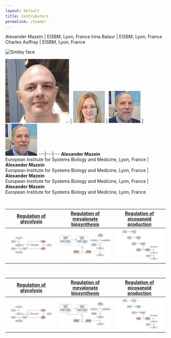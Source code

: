```yaml
---
layout: default
title: Contrubutors
permalink: /team2/
---
```


Alexander Mazein | EISBM, Lyon, France
Irina Balaur | EISBM, Lyon, France
Charles Auffray | EISBM, Lyon, France

<img src="smiley.gif" alt="Smiley face" height="42" width="42">



<a href="/glycolysis/"><img src="/images/team/AlexanderMazein.jpg" width="200"/></a> | <a href="/mevalonate/"><img src="/images/team/IrinaBalaur.jpg"/></a> | <a href="/eicosanoids/"><img src="/images/team/CharlesAuffray.jpg"/></a> | <a href="/eicosanoids/"><img src="/images/team/CharlesAuffray.jpg"/></a>
---|---|---
<strong>Alexander Mazein</strong><br />European Institute for Systems Biology and Medicine, Lyon, France | <strong>Alexander Mazein</strong><br />European Institute for Systems Biology and Medicine, Lyon, France | <strong>Alexander Mazein</strong><br />European Institute for Systems Biology and Medicine, Lyon, France | <strong>Alexander Mazein</strong><br />European Institute for Systems Biology and Medicine, Lyon, France

<br />

<a href="/glycolysis/">Regulation of glycolysis</a> | <a href="/mevalonate/">Regulation of mevalonate biosynthesis</a> | <a href="/eicosanoids/">Regulation of eicosanoid production</a> 
---|---|---
<a href="/glycolysis/"><img src="/images/figure01v04.png"/></a> | <a href="/mevalonate/"><img src="/images/figure03v04.png"/></a> | <a href="/eicosanoids/"><img src="/images/figure02v04.png"/></a>

<br />

<a href="/glycolysis/">Regulation of glycolysis</a> | <a href="/mevalonate/">Regulation of mevalonate biosynthesis</a> | <a href="/eicosanoids/">Regulation of eicosanoid production</a> 
---|---|---
<a href="/glycolysis/"><img src="/images/figure01v04.png"/></a> | <a href="/mevalonate/"><img src="/images/figure03v04.png"/></a> | <a href="/eicosanoids/"><img src="/images/figure02v04.png"/></a>
